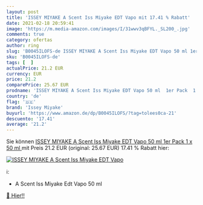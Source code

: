 ```yaml
---
layout: post
title: 'ISSEY MIYAKE A Scent Iss Miyake EDT Vapo mit 17.41 % Rabatt'
date: 2021-02-18 20:59:41
image: 'https://m.media-amazon.com/images/I/31wwv3qBFYL._SL200_.jpg'
comments: true
category: ofertas
author: ring
slug: 'B0045ILOFS-de ISSEY MIYAKE A Scent Iss Miyake EDT Vapo 50 ml 1er Pack 1...'
sku: 'B0045ILOFS-de'
tags: [  ]
actualPrice: 21.2 EUR
currency: EUR
price: 21.2
comparePrice: 25.67 EUR
prodname: 'ISSEY MIYAKE A Scent Iss Miyake EDT Vapo 50 ml  1er Pack  1 x 50 ml '
country: 'de'
flag: '🇩🇪'
brand: 'Issey Miyake'
buyurl: 'https://www.amazon.de/dp/B0045ILOFS/?tag=tolees0ca-21'
descuento: '17.41'
average: '21.2'
---
```


Sie können [ISSEY MIYAKE A Scent Iss Miyake EDT Vapo 50 ml  1er Pack  1 x 50 ml ](https://www.amazon.de/dp/B0045ILOFS/?tag=tolees0ca-21) mit Preis 21.2 EUR (original: 25.67 EUR) 17.41 % Rabatt hier:

[![ISSEY MIYAKE A Scent Iss Miyake EDT Vapo](https://m.media-amazon.com/images/I/31wwv3qBFYL._SL200_.jpg)](https://www.amazon.de/dp/B0045ILOFS/?tag=tolees0ca-21)

ℹ️:

- A Scent Iss Miyake Edt Vapo 50 ml

[🛒 Hier!!](https://www.amazon.de/dp/B0045ILOFS/?tag=tolees0ca-21)
